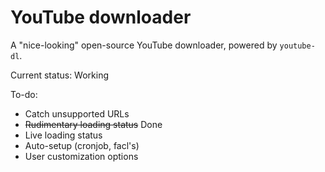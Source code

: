 # YouTube downloader

A "nice-looking" open-source YouTube downloader, powered by `youtube-dl`.

Current status: Working

To-do:
* Catch unsupported URLs
* ~~Rudimentary loading status~~ Done
* Live loading status
* Auto-setup (cronjob, facl's)
* User customization options
